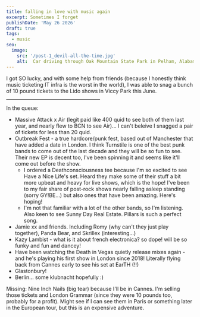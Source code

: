 ```yaml
---
title: falling in love with music again
excerpt: Sometimes I forget
publishDate: 'May 26 2026'
draft: true
tags:
  - music
seo:
  image:
    src: '/post-1_devil-all-the-time.jpg'
    alt:  Car driving through Oak Mountain State Park in Pelham, Alabama
---
```

I got SO lucky, and with some help from friends (because I honestly think music ticketing IT infra is the worst in the world), I was able to snag a bunch of 10 pound tickets to the Lido shows in Viccy Park this June.

<hr align = "left" width="50%">

In the queue: 
- Massive Attack x Air (legit paid like 400 quid to see both of them last year, and nearly flew to BCN to see Air)... I can't beleive I snagged a pair of tickets for less than 20 quid. 
- Outbreak Fest - a true hardcore/punk fest, based out of Manchester that have added a date in London. I think Turnstile is one of the best punk bands to come out of the last decade and they will be so fun to see. Their new EP is decent too, I've been spinning it and seems like it'll come out before the show. 
  - I ordered a Deathconsciousness tee because I'm so excited to see Have a Nice Life's set. Heard they make some of their stuff a bit more upbeat and heavy for live shows, which is the hope!
  I've been to my fair share of post-rock shows nearly falling asleep standing (sorry GY!BE...) but also ones that have been amazing. Here's hoping!
  - I'm not that familiar with a lot of the other bands, so I'm listening. Also keen to see Sunny Day Real Estate. Pillars is such a perfect song. 
- Jamie xx and friends. Including Romy (why can't they just play together), Panda Bear, and Skrillex (interesting...)
- Kazy Lambist - what is it about french electronica? so dope! will be so funky and fun and dancey!
- Have been watching the Death in Vegas quietly release mixes again - and he's playing his first show in London since 2018! Literally flying back from Cannes early to see his set at EarTH (!!)
- Glastonbury!
- Berlin... some klubnacht hopefully :) 

Missing: Nine Inch Nails (big tear) because I'll be in Cannes. I'm selling those tickets and London Grammar (since they were 10 pounds too, probably for a profit). Might see if I can see them in Paris or something later in the European tour, but this is an expensive adventure. 